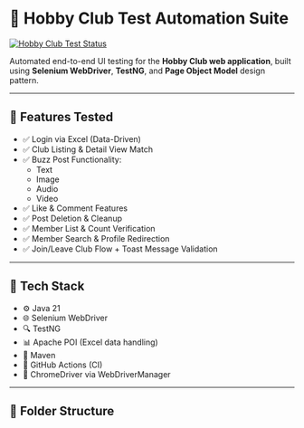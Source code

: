 # 🎯 Hobby Club Test Automation Suite

[![Hobby Club Test Status](https://github.com/keshavadvantageclub/testing/actions/workflows/hobbyclub-tests.yml/badge.svg)](https://github.com/keshavadvantageclub/testing/actions/workflows/hobbyclub-tests.yml)

Automated end-to-end UI testing for the **Hobby Club web application**, built using **Selenium WebDriver**, **TestNG**, and **Page Object Model** design pattern.

---

## 📌 Features Tested

- ✅ Login via Excel (Data-Driven)
- ✅ Club Listing & Detail View Match
- ✅ Buzz Post Functionality:
  - Text
  - Image
  - Audio
  - Video
- ✅ Like & Comment Features
- ✅ Post Deletion & Cleanup
- ✅ Member List & Count Verification
- ✅ Member Search & Profile Redirection
- ✅ Join/Leave Club Flow + Toast Message Validation

---

## 🧰 Tech Stack

- ⚙️ Java 21
- 🌐 Selenium WebDriver
- 🔍 TestNG
- 📊 Apache POI (Excel data handling)
- 🔄 Maven
- 🚀 GitHub Actions (CI)
- 🧪 ChromeDriver via WebDriverManager

---

## 📁 Folder Structure

